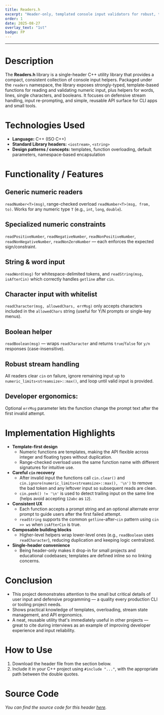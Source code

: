 ```yaml
---
title: Readers.h
excerpt: "Header-only, templated console input validators for robust, type-safe CLI prompts."
order: 1
date: 2025-08-27
overlay_text: "1st"
badge: FP
---
```

---
# Description
The **Readers.h** library is a single-header C++ utility library that provides a compact, consistent collection of console input helpers. Packaged under the `readers` namespace, the library exposes strongly-typed, template-based functions for reading and validating numeric input, plus helpers for words, lines, single characters, and booleans. It focuses on defensive stream handling, input re-prompting, and simple, reusable API surface for CLI apps and small tools.

# Technologies Used
- **Language:** C++ (ISO C++)
- **Standard Library headers:** `<iostream>`, `<string>`
- **Design patterns / concepts:** templates, function overloading, default parameters, namespace-based encapsulation

# Functionality / Features
## Generic numeric readers
`readNumber<T>(msg)`, range-checked overload `readNumber<T>(msg, from, to)`. Works for any numeric type `T` (e.g., `int`, `long`, `double`).

## Specialized numeric constraints
`readPositiveNumber`, `readNegativeNumber`, `readNonPositiveNumber`, `readNonNegativeNumber`, `readNonZeroNumber` — each enforces the expected sign/constraint.

## String & word input
`readWord(msg)` for whitespace-delimited tokens, and `readString(msg, isAfterCin)` which correctly handles `getline` after `cin`.

## Character input with whitelist
`readCharacter(msg, allowedChars, errMsg)` only accepts characters included in the `allowedChars` string (useful for Y/N prompts or single-key menus).

## Boolean helper
`readBoolean(msg)` — wraps `readCharacter` and returns `true`/`false` for `y/n` responses (case-insensitive).

## Robust stream handling
All readers clear `cin` on failure, ignore remaining input up to `numeric_limits<streamsize>::max()`, and loop until valid input is provided.

## Developer ergonomics:
Optional `errMsg` parameter lets the function change the prompt text after the first invalid attempt.

# Implementation Highlights
- **Template-first design**
  - Numeric functions are templates, making the API flexible across integer and floating types without duplication.
  - Range-checked overload uses the same function name with different signatures for intuitive use.
- **Careful `cin` recovery**
  - After invalid input the functions call `cin.clear()` and `cin.ignore(numeric_limits<streamsize>::max(), '\n')` to remove the bad token and any leftover input so subsequent reads are clean.
  - `cin.peek() != '\n'` is used to detect trailing input on the same line (helps avoid accepting `12abc` as `12`).
- **Consistent UX**
  - Each function accepts a prompt string and an optional alternate error prompt to guide users after the first failed attempt.
  - `readString` supports the common `getline`-after-`cin` pattern using `cin >> ws` when `isAfterCin` is true.
- **Composable building blocks**
  - Higher-level helpers wrap lower-level ones (e.g., `readBoolean` uses `readCharacter`), reducing duplication and keeping logic centralized.
- **Single-header convenience**
  - Being header-only makes it drop-in for small projects and educational codebases; templates are defined inline so no linking concerns.

# Conclusion
- This project demonstrates attention to the small but critical details of user input and defensive programming — a quality every production CLI or tooling project needs.
- Shows practical knowledge of templates, overloading, stream state management, and API ergonomics.
- A neat, reusable utility that's immediately useful in other projects — great to cite during interviews as an example of improving developer experience and input reliability.

# How to Use
1. Download the header file from the section below.
2. Include it in your C++ project using `#include "..."`, with the appropriate path between the double quotes.

# Source Code
*You can find the source code for this header [here](https://github.com/AbdulrahmanMohammadSalem/My-Projects-Portfolio/tree/C%2B%2B-Libraries/Readers.h).*